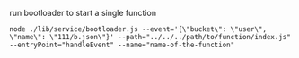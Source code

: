 run bootloader to start a single function

`node ./lib/service/bootloader.js --event='{\"bucket\": \"user\", \"name\": \"111/b.json\"}' --path="../../../path/to/function/index.js" --entryPoint="handleEvent" --name="name-of-the-function"`